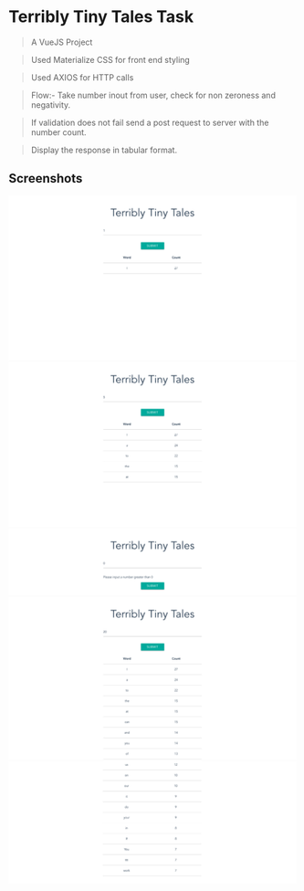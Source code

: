 # Terribly Tiny Tales Task

> A VueJS Project

> Used Materialize CSS for front end styling

> Used AXIOS for HTTP calls

> Flow:- Take number inout from user, check for non zeroness and negativity.

> If validation does not fail send a post request to server with the number count.

> Display the response in tabular format.

## Screenshots

![Screenshot 1](https://raw.githubusercontent.com/Ashirogi-Muto/ttt_frontend/master/TTT1.png)
![Screenshot 2](https://raw.githubusercontent.com/Ashirogi-Muto/ttt_frontend/master/TTT2.png)
![Screenshot 3](https://raw.githubusercontent.com/Ashirogi-Muto/ttt_frontend/master/TTT3.png)
![Screenshot 4](https://raw.githubusercontent.com/Ashirogi-Muto/ttt_frontend/master/TTT4.png)
![Screenshot 5](https://raw.githubusercontent.com/Ashirogi-Muto/ttt_frontend/master/TTT5.png)

